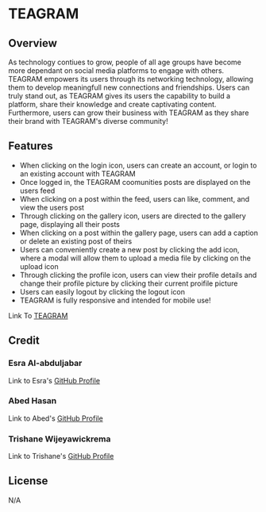 # TEAGRAM

## Overview

As technology contiues to grow, people of all age groups have become more dependant on social media platforms to engage with others. TEAGRAM empowers its users through its networking technology, allowing them to develop meaningfull new connections and friendships. Users can truly stand out, as TEAGRAM gives its users the capability to build a platform, share their knowledge and create captivating content. Furthermore, users can grow their business with TEAGRAM as they share their brand with TEAGRAM's diverse community!

## Features

- When clicking on the login icon, users can create an account, or login to an existing account with TEAGRAM
- Once logged in, the TEAGRAM coomunities posts are displayed on the users feed
- When clicking on a post within the feed, users can like, comment, and view the users post
- Through clicking on the gallery icon, users are directed to the gallery page, displaying all their posts
- When clicking on a post within the gallery page, users can add a caption or delete an existing post of theirs
- Users can conveniently create a new post by clicking the add icon, where a modal will allow them to upload a media file by clicking on the upload icon
- Through clicking the profile icon, users can view their profile details and change their profile picture by clicking their current proifile picture
- Users can easily logout by clicking the logout icon 
- TEAGRAM is fully responsive and intended for mobile use!

Link To [TEAGRAM]()

## Credit

### Esra Al-abduljabar
Link to Esra's [GitHub Profile](https://github.com/EsraWameed)

### Abed Hasan
Link to Abed's [GitHub Profile](https://github.com/abedhasan79)

### Trishane Wijeyawickrema
Link to Trishane's [GitHub Profile](https://github.com/Trishaneww)

## License

N/A